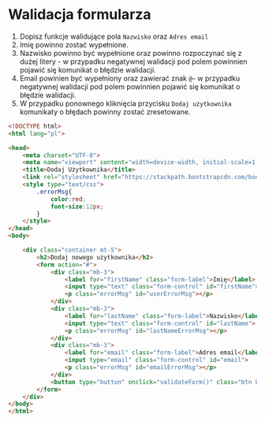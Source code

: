 # Walidacja formularza

1. Dopisz funkcje walidujące pola `Nazwisko` oraz `Adres email`
2. Imię powinno zostać wypełnione.
3. Nazwisko powinno być wypełnione oraz powinno rozpoczynać się z dużej litery - w przypadku negatywnej walidacji pod polem
powinnien pojawić się komunikat o błędzie walidacji.
4. Email powinien być wypełniony oraz zawierać znak `@`- w przypadku negatywnej walidacji pod polem
powinnien pojawić się komunikat o błędzie walidacji.
5. W przypadku ponownego kliknięcia przycisku `Dodaj użytkownika` komunikaty o błędach powinny zostać zresetowane.

```html
<!DOCTYPE html>
<html lang="pl">

<head>
    <meta charset="UTF-8">
    <meta name="viewport" content="width=device-width, initial-scale=1.0">
    <title>Dodaj Użytkownika</title>
    <link rel="stylesheet" href="https://stackpath.bootstrapcdn.com/bootstrap/4.5.2/css/bootstrap.min.css">
    <style type="text/css">
        .errorMsg{
            color:red;
            font-size:12px;
        }
    </style>
</head>
<body>

    <div class="container mt-5">
        <h2>Dodaj nowego użytkownika</h2>
        <form action="#">
            <div class="mb-3">
                <label for="firstName" class="form-label">Imię</label>
                <input type="text" class="form-control" id="firstName">
                <p class="errorMsg" id="userErrorMsg"></p>
            </div>
            <div class="mb-3">
                <label for="lastName" class="form-label">Nazwisko</label>
                <input type="text" class="form-control" id="lastName">
                <p class="errorMsg" id="lastNameErrorMsg"></p>
            </div>
            <div class="mb-3">
                <label for="email" class="form-label">Adres email</label>
                <input type="email" class="form-control" id="email">
                <p class="errorMsg" id="emailErrorMsg"></p>
            </div>
            <button type="button" onclick="validateForm()" class="btn btn-primary">Dodaj użytkownika</button>
        </form>
    </div>
</body>
</html>
```
